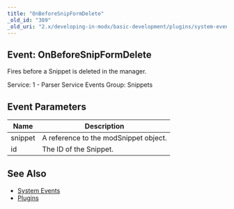 ```yaml
---
title: "OnBeforeSnipFormDelete"
_old_id: "389"
_old_uri: "2.x/developing-in-modx/basic-development/plugins/system-events/onbeforesnipformdelete"
---
```


## Event: OnBeforeSnipFormDelete

Fires before a Snippet is deleted in the manager.

Service: 1 - Parser Service Events 
Group: Snippets

## Event Parameters

| Name    | Description                           |
| ------- | ------------------------------------- |
| snippet | A reference to the modSnippet object. |
| id      | The ID of the Snippet.                |

## See Also

- [System Events](extending-modx/plugins/system-events "System Events")
- [Plugins](extending-modx/plugins "Plugins")